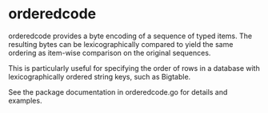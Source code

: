 # orderedcode

orderedcode provides a byte encoding of a sequence of typed items. The resulting
bytes can be lexicographically compared to yield the same ordering as item-wise
comparison on the original sequences.

This is particularly useful for specifying the order of rows in a database with
lexicographically ordered string keys, such as Bigtable.

See the package documentation in orderedcode.go for details and examples.
